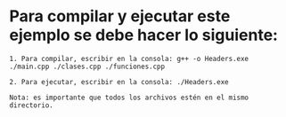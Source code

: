 # Para compilar y ejecutar este ejemplo se debe hacer lo siguiente:


```
1. Para compilar, escribir en la consola: g++ -o Headers.exe ./main.cpp ./clases.cpp ./funciones.cpp

2. Para ejecutar, escribir en la consola: ./Headers.exe

Nota: es importante que todos los archivos estén en el mismo directorio.
```
